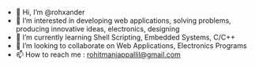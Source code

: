 - 👋 Hi, I’m @rohxander
- 👀 I’m interested in developing web applications, solving problems, producing innovative ideas, electronics, designing
- 🌱 I’m currently learning Shell Scripting, Embedded Systems, C/C++
- 💞️ I’m looking to collaborate on Web Applications, Electronics Programs
- 📫 How to reach me : rohitmanjappallil@gmail.com

<!---
rohxander/rohxander is a ✨ special ✨ repository because its `README.md` (this file) appears on your GitHub profile.
You can click the Preview link to take a look at your changes.
--->
